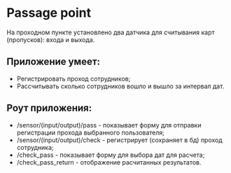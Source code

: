 # Passage point
На проходном пункте установлено два датчика для считывания карт (пропусков): входа и выхода.

## Приложение умеет:
* Регистрировать проход сотрудников;
* Рассчитывать сколько сотрудников вошло и вышло за интервал дат.

## Роут приложения:
* /sensor/(input/output)/pass - показывает форму для отправки регистрации прохода выбранного пользователя;
* /sensor/(input/output)/check - регистрирует (сохраняет в бд) проход сотрудника;
* /check_pass - показывает форму для выбора дат для расчета;
* /check_pass_return - отображение расчитанных результатов.